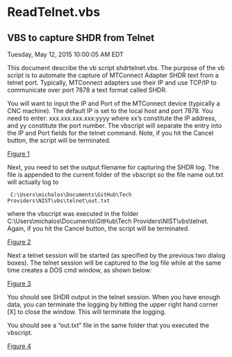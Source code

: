 ﻿
ReadTelnet.vbs
==============

VBS to capture SHDR from Telnet
--------------------------------
Tuesday, May 12, 2015 10:00:05 AM EDT

This document describe the vb script shdrtelnet.vbs. The purpose of the vb script is to automate the capture of MTConnect Adapter SHDR text from a telnet port. Typically, MTConnect adapters use their IP and use TCP/IP to communicate over port 7878 a text format called SHDR.



You will want to input the IP and Port of the MTConnect device (typically a CNC machine). The default IP is set to the local host and port 7878.  You need to enter: xxx.xxx.xxx.xxx:yyyy  where xx’s constitute the IP address, and yy constitute the port number. The vbscript will separate the entry into the IP and Port fields for the telnet command. Note, if you hit the Cancel button, the script will be terminated.

[Figure 1](images/image1.png) 

 Next, you need to set the output filename for capturing the SHDR log. The file is appended to the current folder of the vbscript so the file name out.txt will actually log to

	 C:\Users\michalos\Documents\GitHub\Tech Providers\NIST\vbs\telnet\out.txt


where the vbscript was executed in the folder C:\Users\michalos\Documents\GitHub\Tech Providers\NIST\vbs\telnet. Again, if you hit the Cancel button, the script will be terminated.

[Figure 2](images/image2.png) 

Next a telnet session will be started (as specified by the previous two dialog boxes). The telnet session will be captured to the log file while at the same time creates a DOS cmd window, as shown below:

[Figure 3](images/image3.png) 

You should see SHDR output in the telnet session. When you have enough data, you can terminate the logging by hitting the upper right hand corner [X] to close the window. This will terminate the logging. 

You should see a “out.txt” file in the same folder that you executed the vbscript.
 
[Figure 4](images/image4.png) 

